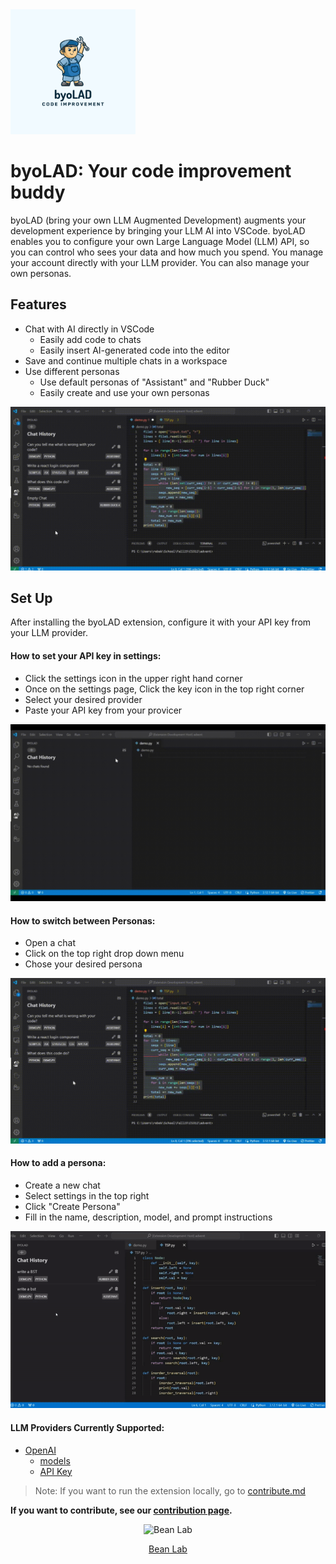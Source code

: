 <img src="byo_LAD.png"  width="200" height="200">

# byoLAD: Your code improvement buddy

byoLAD (bring your own LLM Augmented Development) augments your development experience by bringing your LLM AI into VSCode. byoLAD enables you to configure your own Large Language Model (LLM) API, so you can control who sees your data and how much you spend. You manage your account directly with your LLM provider. You can also manage your own personas. 

## Features

- Chat with AI directly in VSCode
  - Easily add code to chats
  - Easily insert AI-generated code into the editor
- Save and continue multiple chats in a workspace
- Use different personas
  - Use default personas of "Assistant" and "Rubber Duck"
  - Easily create and use your own personas 

![](demoAssistant.gif)

## Set Up

After installing the byoLAD extension, configure it with your API key from your LLM provider. 

#### How to set your API key in settings:
- Click the settings icon in the upper right hand corner
- Once on the settings page, Click the key icon in the top right corner
- Select your desired provider
- Paste your API key from your provicer

![](demoAPIKey.gif)

#### How to switch between Personas:
- Open a chat
- Click on the top right drop down menu
- Chose your desired persona

 ![](demoRubberDuck.gif)


#### How to add a persona:
- Create a new chat
- Select settings in the top right
- Click "Create Persona"
- Fill in the name, description, model, and prompt instructions

 ![](demoCreatePersona3.gif)


#### LLM Providers Currently Supported: 
- [OpenAI](https://openai.com/blog/openai-api)
    - [models](https://platform.openai.com/docs/models/overview)
    - [API Key](https://platform.openai.com/docs/api-reference/authentication)

> Note: If you want to run the extension locally, go to [contribute.md](contribute.md)

**If you want to contribute, see our [contribution page](contribute.md).**

<div style="text-align:center;">
    <img src="https://avatars.githubusercontent.com/u/135072938?s=200&v=4" width="50" height="50" alt="Bean Lab">
    <p><a href="https://github.com/beanlab">Bean Lab</a></p>
</div>